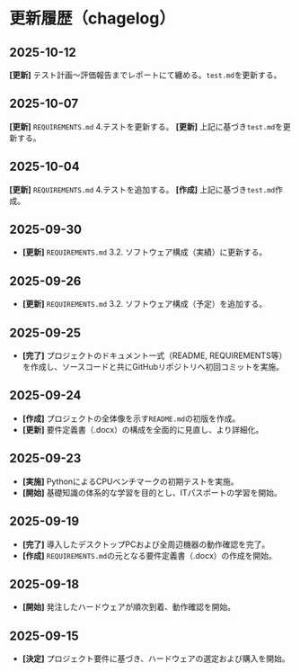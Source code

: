 # 更新履歴（chagelog）
## 2025-10-12
**[更新]** テスト計画～評価報告までレポートにて纏める。`test.md`を更新する。

## 2025-10-07

**[更新]** `REQUIREMENTS.md` 4.テストを更新する。
**[更新]** 上記に基づき`test.md`を更新する。

## 2025-10-04  

**[更新]** `REQUIREMENTS.md` 4.テストを追加する。
 **[作成]** 上記に基づき`test.md`作成。

## 2025-09-30 
- **[更新]** `REQUIREMENTS.md` 3.2. ソフトウェア構成（実績）に更新する。
## 2025-09-26 
- **[更新]** `REQUIREMENTS.md` 3.2. ソフトウェア構成（予定）を追加する。

## 2025-09-25
- **[完了]** プロジェクトのドキュメント一式（README, REQUIREMENTS等）を作成し、ソースコードと共にGitHubリポジトリへ初回コミットを実施。

## 2025-09-24
- **[作成]** プロジェクトの全体像を示す`README.md`の初版を作成。
- **[更新]** 要件定義書（.docx）の構成を全面的に見直し、より詳細化。

## 2025-09-23
- **[実施]** PythonによるCPUベンチマークの初期テストを実施。
- **[開始]** 基礎知識の体系的な学習を目的とし、ITパスポートの学習を開始。

## 2025-09-19
- **[完了]** 導入したデスクトップPCおよび全周辺機器の動作確認を完了。
- **[作成]** `REQUIREMENTS.md`の元となる要件定義書（.docx）の作成を開始。

## 2025-09-18
- **[開始]** 発注したハードウェアが順次到着、動作確認を開始。

## 2025-09-15
- **[決定]** プロジェクト要件に基づき、ハードウェアの選定および購入を開始。